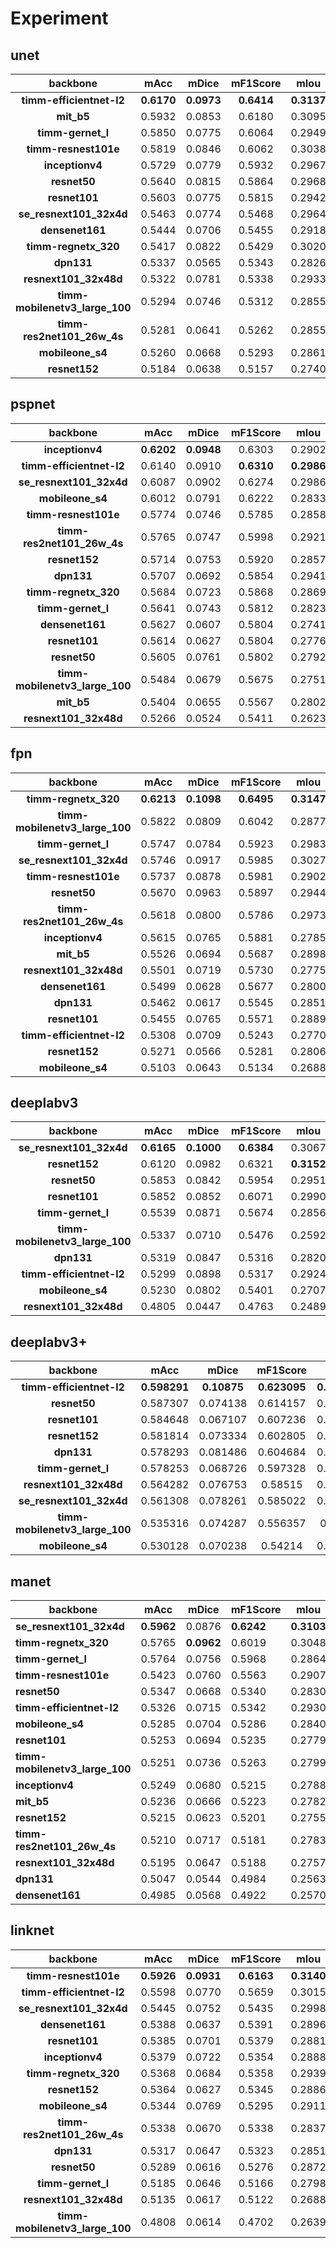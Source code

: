 # Experiment

## unet

|          **backbone**          |  **mAcc**  |  **mDice** | **mF1Score** |  **mIou**  | **mPrecision** | **mCrossEntropyLoss** |
|:------------------------------:|:----------:|:----------:|:------------:|:----------:|:--------------:|:---------------------:|
|    **timm-efficientnet-l2**    | **0.6170** | **0.0973** |  **0.6414**  | **0.3137** |   **0.6971**   |         0.6381        |
|           **mit_b5**           |   0.5932   |   0.0853   |    0.6180    |   0.3095   |     0.6882     |       **0.6200**      |
|        **timm-gernet_l**       |   0.5850   |   0.0775   |    0.6064    |   0.2949   |     0.6772     |         0.6468        |
|      **timm-resnest101e**      |   0.5819   |   0.0846   |    0.6062    |   0.3038   |     0.6853     |         0.6396        |
|         **inceptionv4**        |   0.5729   |   0.0779   |    0.5932    |   0.2967   |     0.6735     |         0.6649        |
|          **resnet50**          |   0.5640   |   0.0815   |    0.5864    |   0.2968   |     0.6940     |         0.6460        |
|          **resnet101**         |   0.5603   |   0.0775   |    0.5815    |   0.2942   |     0.6832     |         0.6550        |
|     **se_resnext101_32x4d**    |   0.5463   |   0.0774   |    0.5468    |   0.2964   |     0.6852     |         0.6459        |
|         **densenet161**        |   0.5444   |   0.0706   |    0.5455    |   0.2918   |     0.5534     |         0.6616        |
|      **timm-regnetx_320**      |   0.5417   |   0.0822   |    0.5429    |   0.3020   |     0.5497     |         0.6382        |
|           **dpn131**           |   0.5337   |   0.0565   |    0.5343    |   0.2826   |     0.5486     |         0.6637        |
|      **resnext101_32x48d**     |   0.5322   |   0.0781   |    0.5338    |   0.2933   |     0.5527     |         0.6488        |
| **timm-mobilenetv3_large_100** |   0.5294   |   0.0746   |    0.5312    |   0.2855   |     0.6652     |         0.6787        |
|   **timm-res2net101_26w_4s**   |   0.5281   |   0.0641   |    0.5262    |   0.2855   |     0.5416     |         0.6574        |
|        **mobileone_s4**        |   0.5260   |   0.0668   |    0.5293    |   0.2861   |     0.5456     |         0.6760        |
|          **resnet152**         |   0.5184   |   0.0638   |    0.5157    |   0.2740   |     0.6772     |         0.6985        |

## pspnet

|          **backbone**          |  **mAcc**  |  **mDice** | **mF1Score** |  **mIou**  | **mPrecision** | **mCrossEntropyLoss** |
|:------------------------------:|:----------:|:----------:|:------------:|:----------:|:--------------:|:---------------------:|
|         **inceptionv4**        | **0.6202** | **0.0948** |    0.6303    |   0.2902   |     0.6716     |         0.6570        |
|    **timm-efficientnet-l2**    |   0.6140   |   0.0910   |  **0.6310**  | **0.2986** |     0.6686     |       **0.6434**      |
|     **se_resnext101_32x4d**    |   0.6087   |   0.0902   |    0.6274    |   0.2986   |     0.6663     |         0.6614        |
|        **mobileone_s4**        |   0.6012   |   0.0791   |    0.6222    |   0.2833   |   **0.6717**   |         0.6590        |
|      **timm-resnest101e**      |   0.5774   |   0.0746   |    0.5785    |   0.2858   |     0.6099     |         0.6662        |
|   **timm-res2net101_26w_4s**   |   0.5765   |   0.0747   |    0.5998    |   0.2921   |     0.6683     |         0.6584        |
|          **resnet152**         |   0.5714   |   0.0753   |    0.5920    |   0.2857   |     0.6691     |         0.6650        |
|           **dpn131**           |   0.5707   |   0.0692   |    0.5854    |   0.2941   |     0.7005     |         0.6548        |
|      **timm-regnetx_320**      |   0.5684   |   0.0723   |    0.5868    |   0.2869   |     0.6521     |         0.6521        |
|        **timm-gernet_l**       |   0.5641   |   0.0743   |    0.5812    |   0.2823   |     0.6643     |         0.6680        |
|         **densenet161**        |   0.5627   |   0.0607   |    0.5804    |   0.2741   |     0.6499     |         0.6759        |
|          **resnet101**         |   0.5614   |   0.0627   |    0.5804    |   0.2776   |     0.6548     |         0.6723        |
|          **resnet50**          |   0.5605   |   0.0761   |    0.5802    |   0.2792   |     0.6511     |         0.6666        |
| **timm-mobilenetv3_large_100** |   0.5484   |   0.0679   |    0.5675    |   0.2751   |     0.6484     |         0.6739        |
|           **mit_b5**           |   0.5404   |   0.0655   |    0.5567    |   0.2802   |     0.6217     |         0.6802        |
|      **resnext101_32x48d**     |   0.5266   |   0.0524   |    0.5411    |   0.2623   |     0.6510     |         0.6944        |

## fpn

|          **backbone**          |  **mAcc**  |  **mDice** | **mF1Score** |  **mIou**  | **mPrecision** | **mCrossEntropyLoss** |
|:------------------------------:|:----------:|:----------:|:------------:|:----------:|:--------------:|:---------------------:|
|      **timm-regnetx_320**      | **0.6213** | **0.1098** |  **0.6495**  | **0.3147** |   **0.7109**   |       **0.6404**      |
| **timm-mobilenetv3_large_100** |   0.5822   |   0.0809   |    0.6042    |   0.2877   |     0.6687     |         0.6729        |
|        **timm-gernet_l**       |   0.5747   |   0.0784   |    0.5923    |   0.2983   |     0.6649     |         0.6685        |
|     **se_resnext101_32x4d**    |   0.5746   |   0.0917   |    0.5985    |   0.3027   |     0.6703     |         0.6643        |
|      **timm-resnest101e**      |   0.5737   |   0.0878   |    0.5981    |   0.2902   |     0.6745     |         0.6549        |
|          **resnet50**          |   0.5670   |   0.0963   |    0.5897    |   0.2944   |     0.6643     |         0.6632        |
|   **timm-res2net101_26w_4s**   |   0.5618   |   0.0800   |    0.5786    |   0.2973   |     0.6788     |         0.6711        |
|         **inceptionv4**        |   0.5615   |   0.0765   |    0.5881    |   0.2785   |     0.6596     |         0.6853        |
|           **mit_b5**           |   0.5526   |   0.0694   |    0.5687    |   0.2898   |     0.6590     |         0.6599        |
|      **resnext101_32x48d**     |   0.5501   |   0.0719   |    0.5730    |   0.2775   |     0.6600     |         0.6756        |
|         **densenet161**        |   0.5499   |   0.0628   |    0.5677    |   0.2800   |     0.6439     |         0.6940        |
|           **dpn131**           |   0.5462   |   0.0617   |    0.5545    |   0.2851   |     0.6454     |         0.6673        |
|          **resnet101**         |   0.5455   |   0.0765   |    0.5571    |   0.2889   |     0.7031     |         0.6541        |
|    **timm-efficientnet-l2**    |   0.5308   |   0.0709   |    0.5243    |   0.2770   |     0.6820     |         0.6969        |
|          **resnet152**         |   0.5271   |   0.0566   |    0.5281    |   0.2806   |     0.6520     |         0.6623        |
|        **mobileone_s4**        |   0.5103   |   0.0643   |    0.5134    |   0.2688   |     0.6751     |         0.6807        |

## deeplabv3

|          **backbone**          |  **mAcc**  |  **mDice** | **mF1Score** |  **mIou**  | **mPrecision** | **mCrossEntropyLoss** |
|:------------------------------:|:----------:|:----------:|:------------:|:----------:|:--------------:|:---------------------:|
|     **se_resnext101_32x4d**    | **0.6165** | **0.1000** |  **0.6384**  |   0.3067   |     0.6720     |         0.6667        |
|          **resnet152**         |   0.6120   |   0.0982   |    0.6321    | **0.3152** |   **0.6753**   |       **0.6381**      |
|          **resnet50**          |   0.5853   |   0.0842   |    0.5954    |   0.2951   |     0.6255     |         0.6602        |
|          **resnet101**         |   0.5852   |   0.0852   |    0.6071    |   0.2990   |     0.6665     |         0.6521        |
|        **timm-gernet_l**       |   0.5539   |   0.0871   |    0.5674    |   0.2856   |     0.6301     |         0.7024        |
| **timm-mobilenetv3_large_100** |   0.5337   |   0.0710   |    0.5476    |   0.2592   |     0.5955     |         0.7872        |
|           **dpn131**           |   0.5319   |   0.0847   |    0.5316    |   0.2820   |     0.5641     |         0.6589        |
|    **timm-efficientnet-l2**    |   0.5299   |   0.0898   |    0.5317    |   0.2924   |     0.5383     |         0.6817        |
|        **mobileone_s4**        |   0.5230   |   0.0802   |    0.5401    |   0.2707   |     0.6530     |         0.7218        |
|      **resnext101_32x48d**     |   0.4805   |   0.0447   |    0.4763    |   0.2489   |     0.5766     |         0.7602        |

## deeplabv3+

|          **backbone**          |   **mAcc**   |  **mDice**  | **mF1Score** |   **mIou**   | **mPrecision** | **mCrossEntropyLoss** |
|:------------------------------:|:------------:|:-----------:|:------------:|:------------:|:--------------:|:---------------------:|
|    **timm-efficientnet-l2**    | **0.598291** | **0.10875** | **0.623095** | **0.310307** |    0.675462    |      **0.629668**     |
|          **resnet50**          |   0.587307   |   0.074138  |   0.614157   |   0.296136   |    0.686123    |        0.655441       |
|          **resnet101**         |   0.584648   |   0.067107  |   0.607236   |   0.294002   |     0.68224    |        0.657413       |
|          **resnet152**         |   0.581814   |   0.073334  |   0.602805   |   0.291415   |    0.675456    |        0.660078       |
|           **dpn131**           |   0.578293   |   0.081486  |   0.604684   |   0.295186   |  **0.693802**  |        0.641545       |
|        **timm-gernet_l**       |   0.578253   |   0.068726  |   0.597328   |   0.286981   |    0.677701    |        0.679538       |
|      **resnext101_32x48d**     |   0.564282   |   0.076753  |    0.58515   |   0.285954   |    0.659353    |        0.684943       |
|     **se_resnext101_32x4d**    |   0.561308   |   0.078261  |   0.585022   |   0.292425   |    0.678263    |        0.664196       |
| **timm-mobilenetv3_large_100** |   0.535316   |   0.074287  |   0.556357   |    0.27381   |    0.642043    |         0.723         |
|        **mobileone_s4**        |   0.530128   |   0.070238  |    0.54214   |   0.278719   |    0.665945    |        0.688039       |

## manet

| **backbone**                   | **mAcc**   | **mDice**  | **mF1Score** | **mIou**   | **mPrecision** | **mCrossEntropyLoss** |
|--------------------------------|------------|------------|--------------|------------|----------------|-----------------------|
| **se_resnext101_32x4d**        | **0.5962** | 0.0876     | **0.6242**   | **0.3103** | **0.6981**     | **0.6351**            |
| **timm-regnetx_320**           | 0.5765     | **0.0962** | 0.6019       | 0.3048     | 0.6935         | 0.6400                |
| **timm-gernet_l**              | 0.5764     | 0.0756     | 0.5968       | 0.2864     | 0.6706         | 0.6553                |
| **timm-resnest101e**           | 0.5423     | 0.0760     | 0.5563       | 0.2907     | 0.6965         | 0.6489                |
| **resnet50**                   | 0.5347     | 0.0668     | 0.5340       | 0.2830     | 0.5478         | 0.6571                |
| **timm-efficientnet-l2**       | 0.5326     | 0.0715     | 0.5342       | 0.2930     | 0.6660         | 0.6492                |
| **mobileone_s4**               | 0.5285     | 0.0704     | 0.5286       | 0.2840     | 0.6870         | 0.6477                |
| **resnet101**                  | 0.5253     | 0.0694     | 0.5235       | 0.2779     | 0.5457         | 0.6591                |
| **timm-mobilenetv3_large_100** | 0.5251     | 0.0736     | 0.5263       | 0.2799     | 0.6238         | 0.6778                |
| **inceptionv4**                | 0.5249     | 0.0680     | 0.5215       | 0.2788     | 0.5409         | 0.6771                |
| **mit_b5**                     | 0.5236     | 0.0666     | 0.5223       | 0.2782     | 0.5426         | 0.6776                |
| **resnet152**                  | 0.5215     | 0.0623     | 0.5201       | 0.2755     | 0.5776         | 0.6628                |
| **timm-res2net101_26w_4s**     | 0.5210     | 0.0717     | 0.5181       | 0.2783     | 0.5397         | 0.6757                |
| **resnext101_32x48d**          | 0.5195     | 0.0647     | 0.5188       | 0.2757     | 0.5365         | 0.6768                |
| **dpn131**                     | 0.5047     | 0.0544     | 0.4984       | 0.2563     | 0.5151         | 0.7233                |
| **densenet161**                | 0.4985     | 0.0568     | 0.4922       | 0.2570     | 0.6798         | 0.7073                |


## linknet

|          **backbone**          |  **mAcc**  |  **mDice** | **mF1Score** |  **mIou**  | **mPrecision** | **mCrossEntropyLoss** |
|:------------------------------:|:----------:|:----------:|:------------:|:----------:|:--------------:|:---------------------:|
|      **timm-resnest101e**      | **0.5926** | **0.0931** |  **0.6163**  | **0.3140** |     0.6879     |       **0.6362**      |
|    **timm-efficientnet-l2**    |   0.5598   |   0.0770   |    0.5659    |   0.3015   |     0.6711     |         0.6416        |
|     **se_resnext101_32x4d**    |   0.5445   |   0.0752   |    0.5435    |   0.2998   |     0.5556     |         0.6500        |
|         **densenet161**        |   0.5388   |   0.0637   |    0.5391    |   0.2896   |     0.5549     |         0.6586        |
|          **resnet101**         |   0.5385   |   0.0701   |    0.5379    |   0.2881   |     0.5511     |         0.6619        |
|         **inceptionv4**        |   0.5379   |   0.0722   |    0.5354    |   0.2888   |     0.5450     |         0.6729        |
|      **timm-regnetx_320**      |   0.5368   |   0.0684   |    0.5358    |   0.2939   |     0.5487     |         0.6529        |
|          **resnet152**         |   0.5364   |   0.0627   |    0.5345    |   0.2886   |     0.5478     |         0.6576        |
|        **mobileone_s4**        |   0.5344   |   0.0769   |    0.5295    |   0.2911   |     0.6771     |         0.6582        |
|   **timm-res2net101_26w_4s**   |   0.5338   |   0.0670   |    0.5338    |   0.2837   |   **0.6967**   |         0.6622        |
|           **dpn131**           |   0.5317   |   0.0647   |    0.5323    |   0.2851   |     0.6322     |         0.6607        |
|          **resnet50**          |   0.5289   |   0.0616   |    0.5276    |   0.2872   |     0.5383     |         0.6849        |
|        **timm-gernet_l**       |   0.5185   |   0.0646   |    0.5166    |   0.2798   |     0.5335     |         0.6910        |
|      **resnext101_32x48d**     |   0.5135   |   0.0617   |    0.5122    |   0.2688   |     0.6548     |         0.6910        |
| **timm-mobilenetv3_large_100** |   0.4808   |   0.0614   |    0.4702    |   0.2639   |     0.4841     |         0.7784        |


